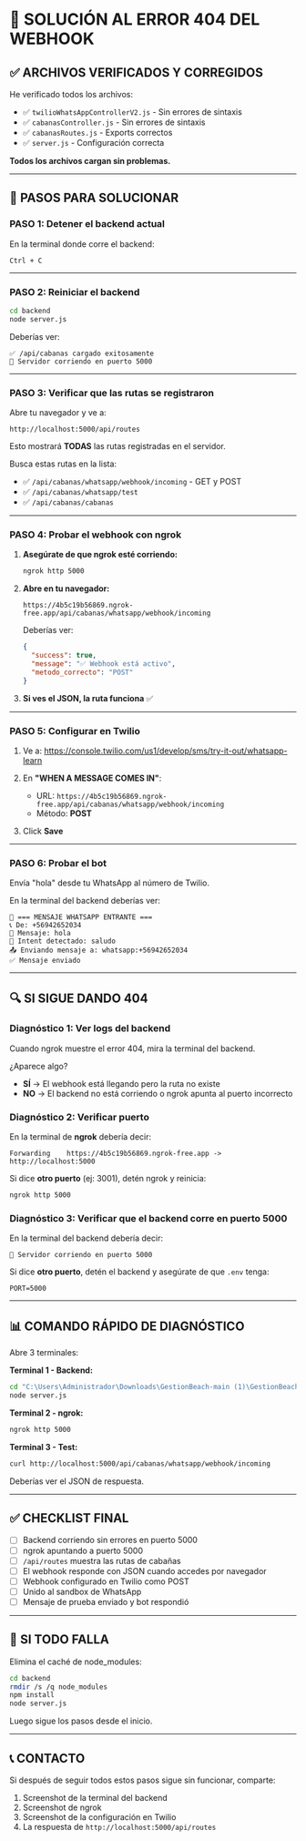 # 🔧 SOLUCIÓN AL ERROR 404 DEL WEBHOOK

## ✅ ARCHIVOS VERIFICADOS Y CORREGIDOS

He verificado todos los archivos:
- ✅ `twilioWhatsAppControllerV2.js` - Sin errores de sintaxis
- ✅ `cabanasController.js` - Sin errores de sintaxis
- ✅ `cabanasRoutes.js` - Exports correctos
- ✅ `server.js` - Configuración correcta

**Todos los archivos cargan sin problemas.**

---

## 🚀 PASOS PARA SOLUCIONAR

### **PASO 1: Detener el backend actual**

En la terminal donde corre el backend:
```
Ctrl + C
```

---

### **PASO 2: Reiniciar el backend**

```bash
cd backend
node server.js
```

Deberías ver:
```
✅ /api/cabanas cargado exitosamente
🚀 Servidor corriendo en puerto 5000
```

---

### **PASO 3: Verificar que las rutas se registraron**

Abre tu navegador y ve a:
```
http://localhost:5000/api/routes
```

Esto mostrará **TODAS** las rutas registradas en el servidor.

Busca estas rutas en la lista:
- ✅ `/api/cabanas/whatsapp/webhook/incoming` - GET y POST
- ✅ `/api/cabanas/whatsapp/test`
- ✅ `/api/cabanas/cabanas`

---

### **PASO 4: Probar el webhook con ngrok**

1. **Asegúrate de que ngrok esté corriendo:**
   ```bash
   ngrok http 5000
   ```

2. **Abre en tu navegador:**
   ```
   https://4b5c19b56869.ngrok-free.app/api/cabanas/whatsapp/webhook/incoming
   ```

   Deberías ver:
   ```json
   {
     "success": true,
     "message": "✅ Webhook está activo",
     "metodo_correcto": "POST"
   }
   ```

3. **Si ves el JSON, la ruta funciona** ✅

---

### **PASO 5: Configurar en Twilio**

1. Ve a: https://console.twilio.com/us1/develop/sms/try-it-out/whatsapp-learn

2. En **"WHEN A MESSAGE COMES IN"**:
   - URL: `https://4b5c19b56869.ngrok-free.app/api/cabanas/whatsapp/webhook/incoming`
   - Método: **POST**

3. Click **Save**

---

### **PASO 6: Probar el bot**

Envía "hola" desde tu WhatsApp al número de Twilio.

En la terminal del backend deberías ver:
```
📱 === MENSAJE WHATSAPP ENTRANTE ===
📞 De: +56942652034
💬 Mensaje: hola
🎯 Intent detectado: saludo
📤 Enviando mensaje a: whatsapp:+56942652034
✅ Mensaje enviado
```

---

## 🔍 SI SIGUE DANDO 404

### Diagnóstico 1: Ver logs del backend

Cuando ngrok muestre el error 404, mira la terminal del backend.

¿Aparece algo?
- **SÍ** → El webhook está llegando pero la ruta no existe
- **NO** → El backend no está corriendo o ngrok apunta al puerto incorrecto

### Diagnóstico 2: Verificar puerto

En la terminal de **ngrok** debería decir:
```
Forwarding    https://4b5c19b56869.ngrok-free.app -> http://localhost:5000
```

Si dice **otro puerto** (ej: 3001), detén ngrok y reinicia:
```bash
ngrok http 5000
```

### Diagnóstico 3: Verificar que el backend corre en puerto 5000

En la terminal del backend debería decir:
```
🚀 Servidor corriendo en puerto 5000
```

Si dice **otro puerto**, detén el backend y asegúrate de que `.env` tenga:
```
PORT=5000
```

---

## 📊 COMANDO RÁPIDO DE DIAGNÓSTICO

Abre 3 terminales:

**Terminal 1 - Backend:**
```bash
cd "C:\Users\Administrador\Downloads\GestionBeach-main (1)\GestionBeach-main\backend"
node server.js
```

**Terminal 2 - ngrok:**
```bash
ngrok http 5000
```

**Terminal 3 - Test:**
```bash
curl http://localhost:5000/api/cabanas/whatsapp/webhook/incoming
```

Deberías ver el JSON de respuesta.

---

## ✅ CHECKLIST FINAL

- [ ] Backend corriendo sin errores en puerto 5000
- [ ] ngrok apuntando a puerto 5000
- [ ] `/api/routes` muestra las rutas de cabañas
- [ ] El webhook responde con JSON cuando accedes por navegador
- [ ] Webhook configurado en Twilio como POST
- [ ] Unido al sandbox de WhatsApp
- [ ] Mensaje de prueba enviado y bot respondió

---

## 🎯 SI TODO FALLA

Elimina el caché de node_modules:

```bash
cd backend
rmdir /s /q node_modules
npm install
node server.js
```

Luego sigue los pasos desde el inicio.

---

## 📞 CONTACTO

Si después de seguir todos estos pasos sigue sin funcionar, comparte:
1. Screenshot de la terminal del backend
2. Screenshot de ngrok
3. Screenshot de la configuración en Twilio
4. La respuesta de `http://localhost:5000/api/routes`

